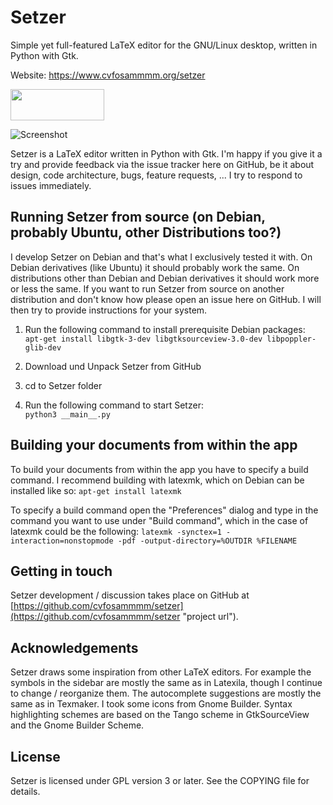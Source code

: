 # Setzer

Simple yet full-featured LaTeX editor for the GNU/Linux desktop, written in Python with Gtk.

Website: <a href="https://www.cvfosammmm.org/setzer">https://www.cvfosammmm.org/setzer</a>

<a href="https://flathub.org/apps/details/org.cvfosammmm.Setzer"><img src="https://www.cvfosammmm.org/setzer/images/flathub-badge-en.svg" width="150" height="50"></a>

![Screenshot](https://github.com/cvfosammmm/Setzer/raw/master/resources/images/screenshot.png)

Setzer is a LaTeX editor written in Python with Gtk. I'm happy if you give it a try and provide feedback via the issue tracker here on GitHub, be it about design, code architecture, bugs, feature requests, ... I try to respond to issues immediately.

## Running Setzer from source (on Debian, probably Ubuntu, other Distributions too?)

I develop Setzer on Debian and that's what I exclusively tested it with. On Debian derivatives (like Ubuntu) it should probably work the same. On distributions other than Debian and Debian derivatives it should work more or less the same. If you want to run Setzer from source on another distribution and don't know how please open an issue here on GitHub. I will then try to provide instructions for your system.

1. Run the following command to install prerequisite Debian packages:<br />
`apt-get install libgtk-3-dev libgtksourceview-3.0-dev libpoppler-glib-dev`

2. Download und Unpack Setzer from GitHub

3. cd to Setzer folder

4. Run the following command to start Setzer:<br />
`python3 __main__.py`

## Building your documents from within the app

To build your documents from within the app you have to specify a build command. I recommend building with latexmk, which on Debian can be installed like so:
`apt-get install latexmk`

To specify a build command open the "Preferences" dialog and type in the command you want to use under "Build command", which in the case of latexmk could be the following:
`latexmk -synctex=1 -interaction=nonstopmode -pdf -output-directory=%OUTDIR %FILENAME`

## Getting in touch

Setzer development / discussion takes place on GitHub at [https://github.com/cvfosammmm/setzer](https://github.com/cvfosammmm/setzer "project url").

## Acknowledgements

Setzer draws some inspiration from other LaTeX editors. For example the symbols in the sidebar are mostly the same as in Latexila, though I continue to change / reorganize them. The autocomplete suggestions are mostly the same as in Texmaker. I took some icons from Gnome Builder. Syntax highlighting schemes are based on the Tango scheme in GtkSourceView and the Gnome Builder Scheme.

## License

Setzer is licensed under GPL version 3 or later. See the COPYING file for details.
